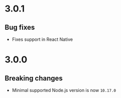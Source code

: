 # 3.0.1

## Bug fixes

- Fixes support in React Native

# 3.0.0

## Breaking changes

- Minimal supported Node.js version is now `10.17.0`
